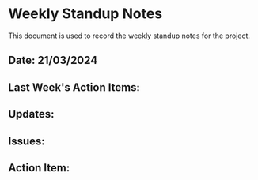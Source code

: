 # Weekly Standup Notes

This document is used to record the weekly standup notes for the project.

## Date: 21/03/2024

## Last Week's Action Items:


## Updates:



## Issues:


## Action Item:


